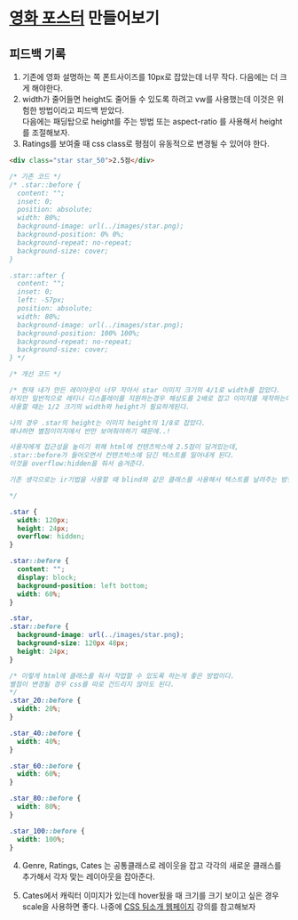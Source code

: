 # [영화 포스터](https://qorlgns1.github.io/movie-post-incredible/) 만들어보기

## 피드백 기록

1. 기존에 영화 설명하는 쪽 폰트사이즈를 10px로 잡았는데 너무 작다. 다음에는 더 크게 해야한다.
2. width가 줄어들면 height도 줄어들 수 있도록 하려고 vw를 사용했는데 이것은 위험한 방법이라고 피드백 받았다.  
   다음에는 패딩탑으로 height를 주는 방법 또는 aspect-ratio 를 사용해서 height를 조절해보자.
3. Ratings를 보여줄 때 css class로 평점이 유동적으로 변경될 수 있어야 한다.

```html
<div class="star star_50">2.5점</div>
```

```css
/* 기존 코드 */
/* .star::before {
  content: "";
  inset: 0;
  position: absolute;
  width: 80%;
  background-image: url(../images/star.png);
  background-position: 0% 0%;
  background-repeat: no-repeat;
  background-size: cover;
}

.star::after {
  content: "";
  inset: 0;
  left: -57px;
  position: absolute;
  width: 80%;
  background-image: url(../images/star.png);
  background-position: 100% 100%;
  background-repeat: no-repeat;
  background-size: cover;
} */

/* 개선 코드 */

/* 현재 내가 만든 레이아웃이 너무 작아서 star 이미지 크기의 4/1로 width를 잡았다.
하지만 일반적으로 레티나 디스플레이를 지원하는경우 해상도를 2배로 잡고 이미지를 제작하는데
사용할 때는 1/2 크기의 width와 height가 필요하게된다.

나의 경우 .star의 height는 이미지 height의 1/8로 잡았다.
왜냐하면 별점이미지에서 반만 보여줘야하기 떄문에..!

사용자에게 접근성을 높이기 위해 html에 컨텐츠박스에 2.5점이 담겨있는데, 
.star::before가 들어오면서 컨텐츠박스에 담긴 텍스트를 밀어내게 된다.
이것을 overflow:hidden을 줘서 숨겨준다. 

기존 생각으로는 ir기법을 사용할 때 blind와 같은 클래스를 사용해서 텍스트를 날려주는 방법만 생각했는데(물론 컨텐츠박스 뿐만 아니라 다 날라가겠지만..) 이런식으로도 작업을 하니 새롭게 느껴졌다.

*/

.star {
  width: 120px;
  height: 24px;
  overflow: hidden;
}

.star::before {
  content: "";
  display: block;
  background-position: left bottom;
  width: 60%;
}

.star,
.star::before {
  background-image: url(../images/star.png);
  background-size: 120px 48px;
  height: 24px;
}

/* 이렇게 html에 클래스를 줘서 작업할 수 있도록 하는게 좋은 방법이다.
별점이 변경될 경우 css를 따로 건드리지 않아도 된다.
*/
.star_20::before {
  width: 20%;
}

.star_40::before {
  width: 40%;
}

.star_60::before {
  width: 60%;
}

.star_80::before {
  width: 80%;
}

.star_100::before {
  width: 100%;
}
```

4. Genre, Ratings, Cates 는 공통클래스로 레이웃을 잡고 각각의 새로운 클래스를 추가해서 각자 맞는 레이아웃을 잡아준다.

5. Cates에서 캐릭터 이미지가 있는데 hover됬을 때 크기를 크기 보이고 싶은 경우 scale을 사용하면 좋다.
   나중에 [CSS 팀소개 웹페이지](https://www.youtube.com/watch?v=rF0h1SA6zZw&ab_channel=%EB%B9%94%EC%BA%A0%ED%94%84CSS) 강의를 참고해보자
